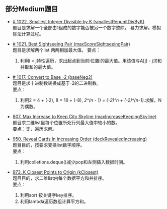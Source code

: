 ## 部分Medium题目

* [# 1022. Smallest Integer Divisible by K (smallestRepunitDivByK)](https://leetcode.com/problems/smallest-integer-divisible-by-k/)  
题目是求解一个全部由1组成的数字能否被另一个数字整除。 
暴力求解。模拟除法计算过程。
 
* [# 1021. Best Sightseeing Pair (maxScoreSightseeingPair)](https://leetcode.com/problems/best-sightseeing-pair/)  
题目是求解两个list 两两相加最大值。
要点：
    1. 利用i < j特性遍历，求出起点到当前i位置i的最大值。用该值与A[j] - j求和并取和的最大值。
    
* [# 1017. Convert to Base -2 (baseNeg2)](https://leetcode.com/problems/convert-to-base-2/)  
题目是求十进制数转换成基于-2的二进制数。  
要点：
    1. 利用2 = 4 + (-2), 8 = 16 + (-8), _2^(n - 1) = (-2)^n + (-2)^(n-1)_.求解，N为偶数。

* [807. Max Increase to Keep City Skyline (maxIncreaseKeepingSkyline)](https://leetcode.com/problems/max-increase-to-keep-city-skyline/)  
题目求二维list里每个位置所处行列最大值中较小的数。   
要点：无，遍历求解。
 

* [950. Reveal Cards In Increasing Order (deckRevealedIncreasing)](https://leetcode.com/problems/reveal-cards-in-increasing-order/)  
题目目的，按要求变换list数字顺序。    
要点：
    1. 利用colletions.deque()减少pop和左侧插入数据时间。
 
 
* [973. K Closest Points to Origin (kClosest)](https://leetcode.com/problems/k-closest-points-to-origin/)  
题目目的，求二维list内每个数据平方和并排序。    
要点：
    1. 利用sort 按关键字key排序。
    2. 利用lambda遍历数组计算平方和。                